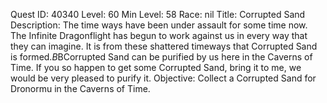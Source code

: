 Quest ID: 40340
Level: 60
Min Level: 58
Race: nil
Title: Corrupted Sand
Description: The time ways have been under assault for some time now. The Infinite Dragonflight has begun to work against us in every way that they can imagine. It is from these shattered timeways that Corrupted Sand is formed.$B$BCorrupted Sand can be purified by us here in the Caverns of Time. If you so happen to get some Corrupted Sand, bring it to me, we would be very pleased to purify it.
Objective: Collect a Corrupted Sand for Dronormu in the Caverns of Time.

